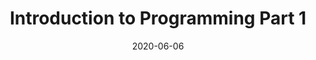 ---
layout: post
title:  "Introduction to Programming Part 1"
date:   2020-06-06
published: false
categories: codecademy
---